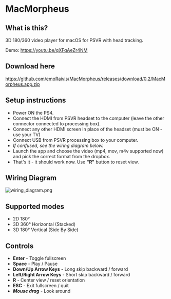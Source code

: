 # MacMorpheus

## What is this?
3D 180/360 video player for macOS for PSVR with head tracking.

Demo: https://youtu.be/qXFqAeZr4NM

## Download here
https://github.com/emoRaivis/MacMorpheus/releases/download/0.2/MacMorpheus.app.zip

## Setup instructions
* Power ON the PS4.
* Connect the HDMI from PSVR headset to the computer (leave the other connector connected to processing box).
* Connect any other HDMI screen in place of the headset (must be ON - use your TV)
* Connect USB from PSVR processing box to your computer.
* *If confused, see the wiring diagram below.*
* Launch the app and choose the video (mp4, mov, m4v supported now) and pick the correct format from the dropbox.
* That's it - it should work now. Use **"R"** button to reset view.

## Wiring Diagram
![wiring_diagram.png](wiring_diagram.png?raw=true)

## Supported modes
* 2D 180°
* 3D 360° Horizontal (Stacked)
* 3D 180° Vertical (Side By Side)

## Controls
* **Enter** - Toggle fullscreen
* **Space** - Play / Pause
* **Down/Up Arrow Keys** - Long skip backward / forward
* **Left/Right Arrow Keys** - Short skip backward / forward
* **R** - Center view / reset orientation
* **ESC** - Exit fullscreen / quit
* ***Mouse drag*** - Look around
